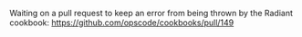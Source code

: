 Waiting on a pull request to keep an error from being thrown by the Radiant cookbook:
https://github.com/opscode/cookbooks/pull/149
